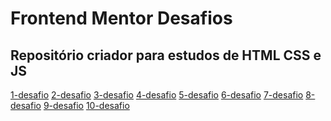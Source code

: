 <h1>Frontend Mentor Desafios</h1>
<h2>Repositório criador para estudos de HTML CSS e JS </h2>
<a href="https://bessadeev.github.io/front-end-mentor-challenges-solved/">1-desafio</a>
<a href="https://bessadeev.github.io/front-end-mentor-challenges-solved/">2-desafio</a>
<a href="https://bessadeev.github.io/front-end-mentor-challenges-solved/">3-desafio</a>
<a href="https://bessadeev.github.io/front-end-mentor-challenges-solved/">4-desafio</a>
<a href="https://bessadeev.github.io/front-end-mentor-challenges-solved/">5-desafio</a>
<a href="https://bessadeev.github.io/front-end-mentor-challenges-solved/">6-desafio</a>
<a href="https://bessadeev.github.io/front-end-mentor-challenges-solved/">7-desafio</a>
<a href="https://bessadeev.github.io/front-end-mentor-challenges-solved/">8-desafio</a>
<a href="https://bessadeev.github.io/front-end-mentor-challenges-solved/">9-desafio</a>
<a href="https://bessadeev.github.io/front-end-mentor-challenges-solved/">10-desafio</a>
